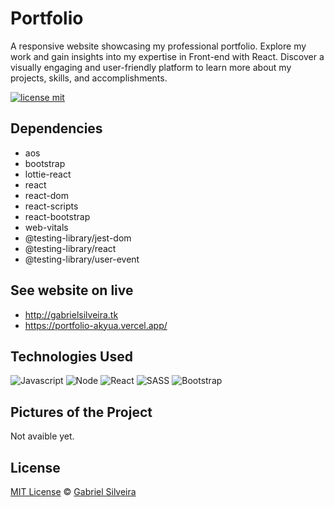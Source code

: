 # Portfolio

A responsive website showcasing my professional portfolio. Explore my work and gain insights into my expertise in Front-end with React. Discover a visually engaging and user-friendly platform to learn more about my projects, skills, and accomplishments.

[![license mit](https://img.shields.io/badge/license-MIT-blue.svg?style=for-the-badge&labelColor=000)](https://img.shields.io/github/license/akyua/Portfolio)

## Dependencies

- aos
- bootstrap
- lottie-react
- react
- react-dom
- react-scripts
- react-bootstrap
- web-vitals
- @testing-library/jest-dom
- @testing-library/react
- @testing-library/user-event

## See website on live

- http://gabrielsilveira.tk
- https://portfolio-akyua.vercel.app/

## Technologies Used

![Javascript](https://img.shields.io/badge/-Javascript-black?style=for-the-badge&logo=javascript)
![Node](https://img.shields.io/badge/-NodeJS-black?style=for-the-badge&logo=node.js)
![React](https://img.shields.io/badge/-React-black?style=for-the-badge&logo=react)
![SASS](https://img.shields.io/badge/-SASS-black?style=for-the-badge&logo=sass)
![Bootstrap](https://img.shields.io/badge/-Bootstrap-black?style=for-the-badge&logo=bootstrap)

## Pictures of the Project

Not avaible yet.

## License

[MIT License](./LICENSE) © [Gabriel Silveira](http://gabrielsilveira.tk/)
